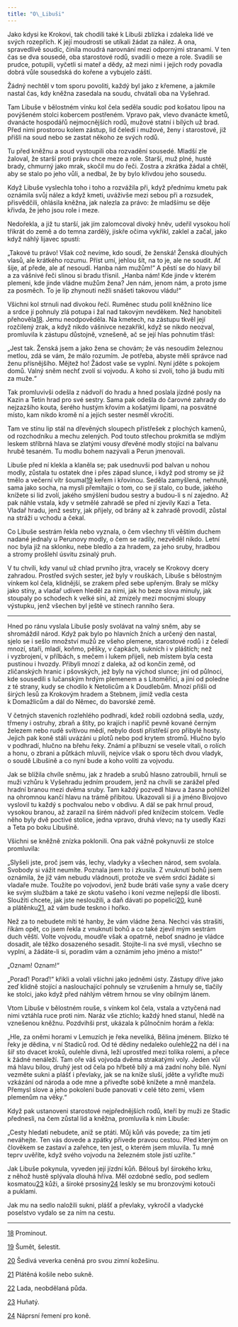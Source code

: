```yaml
---
title: "O\_Libuši"
---
```


Jako kdysi ke Krokovi, tak chodili také k Libuši zblízka i zdaleka lidé ve svých rozepřích. K její moudrosti se utíkali žádat za nález. A ona, spravedlivě soudíc, činila moudrá narovnání mezi odpornými stranami. V ten čas se dva sousedé, oba starostové rodů, svadili o meze a role. Svadili se prudce, potupili, vyčetli si mateř a dědy, až mezi nimi i jejich rody povadla dobrá vůle sousedská do kořene a vybujelo záští.

Žádný nechtěl v tom sporu povoliti, každý byl jako z křemene, a jakmile nastal čas, kdy kněžna zasedala na soudu, chvátali oba na Vyšehrad.

Tam Libuše v bělostném vínku kol čela seděla soudíc pod košatou lipou na povýšeném stolci kobercem postřeném. Vpravo pak, vlevo dvanácte kmetů, dvanácte hospodářů nejmocnějších rodů, mužové statní i bílých už brad. Před nimi prostorou kolem zástup, lid čeledí i mužové, ženy i starostové, již přišli na soud nebo se zastat někoho ze svých rodů.

Tu před kněžnu a soud vystoupili oba rozvadění sousedé. Mladší zle žaloval, že starší proti právu chce meze a role. Starší, muž plné, husté brady, chmurný jako mrak, skočil mu do řeči. Zostra a zkrátka žádal a chtěl, aby se stalo po jeho vůli, a nedbal, že by bylo křivdou jeho sousedu.

Když Libuše vyslechla toho i toho a rozvážila při, když přednímu kmetu pak oznámila svůj nález a když kmeti, uváživše mezi sebou při a rozsudek, přisvědčili, ohlásila kněžna, jak nalezla za právo: že mladšímu se děje křivda, že jeho jsou role i meze.

Nedořekla, a již tu starší, jak jím zalomcoval divoký hněv, udeřil vysokou holí třikrát do země a do temna zardělý, jiskře očima vykřikl, zaklel a začal, jako když náhlý lijavec spustí:

„Takové tu právo! Však což nevíme, kdo soudí, že ženská! Ženská dlouhých vlasů, ale krátkého rozumu. Příst umí, jehlou šít, na to je, ale ne soudit. Ať šije, ať přede, ale ať nesoudí. Hanba nám mužům!“ A pěstí se do hlavy bil a za vášnivé řeči slinou si bradu třísnil. „Hanba nám! Kde jinde v kterém plemeni, kde jinde vládne mužům žena? Jen nám, jenom nám, a proto jsme za posměch. To je líp zhynouti nežli snášeti takovou vládu!“

Všichni kol strnuli nad divokou řečí. Ruměnec studu polil kněžnino líce a srdce jí pohnuly zlá potupa i žal nad takovým nevděkem. Než hanobiteli přehověla[18](./resources/undefined). Jemu neodpověděla. Na kmetech, na zástupu tkvěl její rozčilený zrak, a když nikdo vášnivce nezakřikl, když se nikdo neozval, promluvila k zástupu důstojně, vznešeně, ač se její hlas pohnutím třásl:

„Jest tak. Ženská jsem a jako žena se chovám; že vás nesoudím železnou metlou, zdá se vám, že málo rozumím. Je potřeba, abyste měli správce nad ženu přísnějšího. Mějtež ho! Žádost vaše se vyplní. Nyní jděte s pokojem domů. Valný sněm nechť zvolí si vojvodu. A koho si zvolí, toho já budu míti za muže.“

Tak promluvivši odešla z nádvoří do hradu a hned poslala jízdné posly na Kazin a Tetin hrad pro své sestry. Sama pak odešla do čarovné zahrady do nejzazšího kouta, šerého hustým křovím a košatými lipami, na posvátné místo, kam nikdo kromě ní a jejích sester nesměl vkročiti.

Tam ve stínu lip stál na dřevěných sloupech přístřešek z plochých kamenů, od rozchodníku a mechu zelených. Pod touto střechou prokmitla se mdlým leskem stříbrná hlava se zlatými vousy dřevěné modly stojící na balvanu hrubě tesaném. Tu modlu bohem nazývali a Perun jmenovali.

Libuše před ní klekla a klaněla se; pak usednuvši pod balvan u nohou modly, zůstala tu ostatek dne i přes západ slunce, i když pod stromy se již tmělo a večerní vítr šoumal[19](./resources/undefined) keřem i křovinou. Seděla zamyšlená, nehnutě, sama jako socha, na mysli přemítajíc o tom, co se jí stalo, co bude, jakého knížete si lid zvolí, jakého smýšlení budou sestry a budou-li s ní zajedno. Až pak náhle vstala, kdy v setmělé zahradě se před ní zjevily Kazi a Teta. Vladař hradu, jenž sestry, jak přijely, od brány až k zahradě provodil, zůstal na stráži u vchodu a čekal.

Co Libuše sestrám řekla nebo vyznala, o čem všechny tři věštím duchem nadané jednaly u Perunovy modly, o čem se radily, nezvěděl nikdo. Letní noc byla již na sklonku, nebe bledlo a za hradem, za jeho sruby, hradbou a stromy prošlehl úsvitu zsinalý pruh.

V tu chvíli, kdy vanul už chlad prvního jitra, vracely se Krokovy dcery zahradou. Prostřed svých sester, jež byly v rouškách, Libuše s bělostným vínkem kol čela, klidnější, se zrakem před sebe upřeným. Braly se mlčky jako stíny, a vladař udiven hleděl za nimi, jak ho beze slova minuly, jak stoupaly po schodech k velké síni, až zmizely mezi mocnými sloupy výstupku, jenž všechen byl ještě ve stínech ranního šera.

* * *

Hned po ránu vyslala Libuše posly svolávat na valný sněm, aby se shromáždil národ. Když pak bylo po hlavních žních a určený den nastal, sjelo se i sešlo množství mužů ze všeho plemene, starostové rodů i z čeledí mnozí, staří, mladí, koňmo, pěšky, v čapkách, sukních i v pláštích; než i vyzbrojení, v přílbách, s mečem i lukem přijeli, neb místem byla cesta pustinou i hvozdy. Přibyli mnozí z daleka, až od končin země, od zličanských hranic i pšovských, jež byly na východ slunce; jiní od půlnoci, kde sousedili s lučanským hrdým plemenem a s Litoměřici, a jiní od poledne z té strany, kudy se chodilo k Netolicům a k Doudlebům. Mnozí přišli od širých lesů za Krokovým hradem a Stebnem, jimiž vedla cesta k Domažlicům a dál do Němec, do bavorské země.

V četných staveních rozlehlého podhradí, kdež robili ozdobná sedla, uzdy, třmeny i ostruhy, zbraň a štíty, po krajích i napříč pevně kované černým železem nebo rudě svítivou mědí, nebylo dosti přístřeší pro přibylé hosty. Jejich pak koně stáli uvázáni u plotů nebo pod krytem stromů. Hlučno bylo v podhradí, hlučno na břehu řeky. Známí a příbuzní se vesele vítali, o rolích a honu, o zbrani a půtkách mluvili, nejvíce však o sporu těch dvou vladyk, o soudě Libušině a co nyní bude a koho voliti za vojvodu.

Jak se blížila chvíle sněmu, jak z hradeb a srubů hlasno zatroubili, hrnuli se muži vzhůru k Vyšehradu jedním proudem, jenž na chvíli se zarážel před hradní branou mezi dvěma sruby. Tam každý pozvedl hlavu a žasna pohlížel na ohromnou kančí hlavu na trámě přibitou. Ukazovali si ji a jméno Bivojovo vyslovil tu každý s pochvalou nebo v obdivu. A dál se pak hrnul proud, vysokou branou, až zarazil na širém nádvoří před knížecím stolcem. Vedle něho byly dvě poctivé stolice, jedna vpravo, druhá vlevo; na ty usedly Kazi a Teta po boku Libušině.

Všichni se kněžně znízka poklonili. Ona pak vážně pokynuvši ze stolce promluvila:

„Slyšeli jste, proč jsem vás, lechy, vladyky a všechen národ, sem svolala. Svobody si vážit neumíte. Poznala jsem to i zkusila. Z vnuknutí bohů jsem oznámila, že již vám nebudu vládnouti, protože ve svém srdci žádáte si vladaře muže. Toužíte po vojvodovi, jenž bude bráti vaše syny a vaše dcery ke svým službám a také ze skotu vašeho i koní vezme nejlepší dle libosti. Sloužiti chcete, jak jste nesloužili, a daň dávati po popelici[20](./resources/undefined), kuně a plátěnku[21](./resources/undefined), až vám bude teskno i hořko.

Než za to nebudete míti té hanby, že vám vládne žena. Nechci vás strašiti, říkám opět, co jsem řekla z vnuknutí bohů a co také zjevil mým sestrám duch věští. Volte vojvodu, moudře však a opatrně, neboť snadno je vládce dosadit, ale těžko dosazeného sesadit. Stojíte-li na své mysli, všechno se vyplní, a žádáte-li si, poradím vám a oznámím jeho jméno a místo!“

„Oznam! Oznam!“

„Poraď! Poraď!“ křikli a volali všichni jako jedněmi ústy. Zástupy dříve jako zeď klidně stojící a naslouchající pohnuly se vzrušením a hrnuly se, tlačily ke stolci, jako když před náhlým větrem hrnou se vlny obilným lánem.

Vtom Libuše v bělostném rouše, s vínkem kol čela, vstala a vztyčená nad nimi vztáhla ruce proti nim. Naráz vše ztichlo; každý hned stanul, hledě na vznešenou kněžnu. Pozdvihši prst, ukázala k půlnočním horám a řekla:

„Hle, za oněmi horami v Lemuzích je řeka neveliká, Bělina jménem. Blízko té řeky je dědina, v ní Stadiců rod. Od té dědiny nedaleko oulehle[22](./resources/undefined) na dél i na šíř sto dvacet kroků, oulehle divná, leží uprostřed mezi tolika rolemi, a přece k žádné nenáleží. Tam oře váš vojvoda dvěma strakatými voly. Jeden vůl má hlavu bílou, druhý jest od čela po hřbetě bílý a má zadní nohy bílé. Nyní vezměte sukni a plášť i převlaky, jak se na kníže sluší, jděte a vyřiďte muži vzkázání od národa a ode mne a přiveďte sobě knížete a mně manžela. Přemysl slove a jeho pokolení bude panovati v celé této zemi, všem plemenům na věky.“

Když pak ustanoveni starostové nejpřednějších rodů, kteří by muži ze Stadic přednesli, na čem zůstal lid a kněžna, promluvila k nim Libuše:

„Cesty hledati nebudete, aniž se ptáti. Můj kůň vás povede; za tím jeti neváhejte. Ten vás dovede a zpátky přivede pravou cestou. Před kterým on člověkem se zastaví a zařehce, ten jest, o kterém jsem mluvila. Tu mně teprv uvěříte, když svého vojvodu na železném stole jistí uzříte.“

Jak Libuše pokynula, vyveden její jízdní kůň. Bělouš byl širokého krku, z něhož hustě splývala dlouhá hříva. Měl ozdobné sedlo, pod sedlem kosmatou[23](./resources/undefined) kůži, a široké prsosiny[24](./resources/undefined) leskly se mu bronzovými kotouči a puklami.

Jak mu na sedlo naložili sukni, plášť a převlaky, vykročil a vladycké poselstvo vydalo se za ním na cestu.

* * *

[18](./resources/undefined) Prominout.

[19](./resources/undefined) Šumět, šelestit.

[20](./resources/undefined) Šedivá veverka ceněná pro svou zimní kožešinu.

[21](./resources/undefined) Plátěná košile nebo sukně.

[22](./resources/undefined) Lada, neobdělaná půda.

[23](./resources/undefined) Huňatý.

[24](./resources/undefined) Náprsní řemení pro koně.
